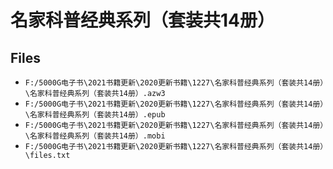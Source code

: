 # 名家科普经典系列（套装共14册）

## Files

- `F:/5000G电子书\2021书籍更新\2020更新书籍\1227\名家科普经典系列（套装共14册）\名家科普经典系列（套装共14册）.azw3`
- `F:/5000G电子书\2021书籍更新\2020更新书籍\1227\名家科普经典系列（套装共14册）\名家科普经典系列（套装共14册）.epub`
- `F:/5000G电子书\2021书籍更新\2020更新书籍\1227\名家科普经典系列（套装共14册）\名家科普经典系列（套装共14册）.mobi`
- `F:/5000G电子书\2021书籍更新\2020更新书籍\1227\名家科普经典系列（套装共14册）\files.txt`
